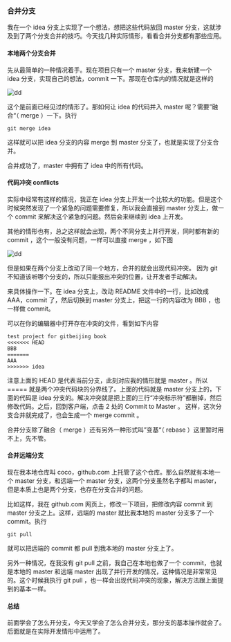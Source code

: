 ### 合并分支

我在一个 idea 分支上实现了一个想法，想把这些代码放回 master 分支，这就涉及到了两个分支合并的技巧。今天找几种实际情形，看看合并分支都有那些应用。

#### 本地两个分支合并

先从最简单的一种情况着手。现在项目只有一个 master 分支，我来新建一个 idea 分支，实现自己的想法，commit 一下。那现在仓库内的情况就是这样的

![dd](http://o86bpj665.bkt.clouddn.com/gitbeijing/two_branches.png)

这个是前面已经见过的情形了。那如何让 idea 的代码并入 master 呢？需要”融合“（ merge ）一下。执行

```
git merge idea

```
这样就可以把 idea 分支的内容 merge 到 master 分支了，也就是实现了分支合并。

合并成功了，master 中拥有了 idea 中的所有代码。

#### 代码冲突 conflicts

实际中经常有这样的情况，我正在 idea 分支上开发一个比较大的功能。但是这个时候突然发现了一个紧急的问题需要修复，所以我会直接到 master 分支上，做一个 commit 来解决这个紧急的问题。然后会来继续到 idea 上开发。

其他的情形也有，总之这样就会出现，两个不同分支上并行开发，同时都有新的 commit ，这个一般没有问题，一样可以直接 merge ，如下图

![dd](http://o86bpj665.bkt.clouddn.com/gitbeijing/p_merge.png)

但是如果在两个分支上改动了同一个地方，合并的就会出现代码冲突。 因为 git 不知道该听哪个分支的，所以只能报出冲突的位置，让开发者手动解决。

来具体操作一下。在 idea 分支上，改动 README 文件中的一行，比如改成 AAA，commit 了，然后切换到 master 分支上，把这一行的内容改为 BBB ，也一样做 commit。

可以在你的编辑器中打开存在冲突的文件，看到如下内容

```
test project for gitbeijing book
<<<<<<< HEAD
BBB
=======
AAA
>>>>>>> idea
```

注意上面的 HEAD 是代表当前分支，此刻对应我的情形就是 master 。所以 ===== 就是两个冲突代码块的分界线了。上面的代码就是 master 分支上的，下面的代码是 idea 分支的。解决冲突就是把上面的三行“冲突标示符”都删掉，然后修改代码。之后，回到客户端，点击 2 处的 Commit to Master 。 这样，这次分支合并就完成了，也会生成一个 merge commit 。

合并分支除了融合（ merge ）还有另外一种形式叫”变基“（ rebase ）这里暂时用不上，先不管。

#### 合并远端分支

现在我本地仓库叫 coco，github.com 上托管了这个仓库。那么自然就有本地一个 master 分支，和远端一个 master 分支，这两个分支虽然名字都叫 master，但是本质上也是两个分支，也存在分支合并的问题。

比如这样，我在 github.com 网页上，修改一下项目，把修改内容 commit 到 master 分支之上。这样，远端的 master 就比我本地的 master 分支多了一个 commit。执行

```
git pull

```
就可以把远端的 commit 都 pull 到我本地的 master 分支上了。

另外一种情况，在我没有 git pull 之前，我自己在本地也做了一个 commit，也就是本地的 master 和远端 master 出现了并行开发的情况，这种情况是非常常见的。这个时候我执行 git pull ，也一样会出现代码冲突的现象，解决方法跟上面提到的基本一样。

#### 总结

前面学会了怎么开分支，今天又学会了怎么合并分支，那分支的基本操作就会了。后面就是在实际开发情形中运用了。
